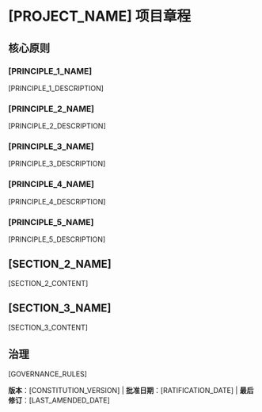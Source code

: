 # [PROJECT_NAME] 项目章程
<!-- 示例：Spec 章程，TaskFlow 章程等 -->

## 核心原则

### [PRINCIPLE_1_NAME]
<!-- 示例：I. 库优先 -->
[PRINCIPLE_1_DESCRIPTION]
<!-- 示例：每个功能都以独立库的形式开始；库必须自包含、可独立测试、有文档；需要明确目的 - 不允许仅用于组织的库 -->

### [PRINCIPLE_2_NAME]
<!-- 示例：II. CLI 接口 -->
[PRINCIPLE_2_DESCRIPTION]
<!-- 示例：每个库都通过 CLI 公开功能；文本输入/输出协议：stdin/args → stdout，错误 → stderr；支持 JSON + 人类可读格式 -->

### [PRINCIPLE_3_NAME]
<!-- 示例：III. 测试优先（不可协商） -->
[PRINCIPLE_3_DESCRIPTION]
<!-- 示例：TDD 是强制性的：编写测试 → 用户批准 → 测试失败 → 然后实施；严格执行红-绿-重构周期 -->

### [PRINCIPLE_4_NAME]
<!-- 示例：IV. 集成测试 -->
[PRINCIPLE_4_DESCRIPTION]
<!-- 示例：需要集成测试的重点领域：新库契约测试、契约变更、服务间通信、共享架构 -->

### [PRINCIPLE_5_NAME]
<!-- 示例：V. 可观察性，VI. 版本控制与破坏性变更，VII. 简洁性 -->
[PRINCIPLE_5_DESCRIPTION]
<!-- 示例：文本 I/O 确保可调试性；需要结构化日志；或者：MAJOR.MINOR.BUILD 格式；或者：从简单开始，遵循 YAGNI 原则 -->

## [SECTION_2_NAME]
<!-- 示例：附加约束，安全要求，性能标准等 -->

[SECTION_2_CONTENT]
<!-- 示例：技术栈要求，合规标准，部署策略等 -->

## [SECTION_3_NAME]
<!-- 示例：开发工作流程，审查流程，质量关卡等 -->

[SECTION_3_CONTENT]
<!-- 示例：代码审查要求，测试关卡，部署审批流程等 -->

## 治理
<!-- 示例：章程取代所有其他实践；修正案需要文档、批准和迁移计划 -->

[GOVERNANCE_RULES]
<!-- 示例：所有 PR/审查必须验证合规性；复杂性必须有正当理由；使用 [GUIDANCE_FILE] 获取运行时开发指导 -->

**版本**：[CONSTITUTION_VERSION] | **批准日期**：[RATIFICATION_DATE] | **最后修订**：[LAST_AMENDED_DATE]
<!-- 示例：版本：2.1.1 | 批准日期：2025-06-13 | 最后修订：2025-07-16 -->